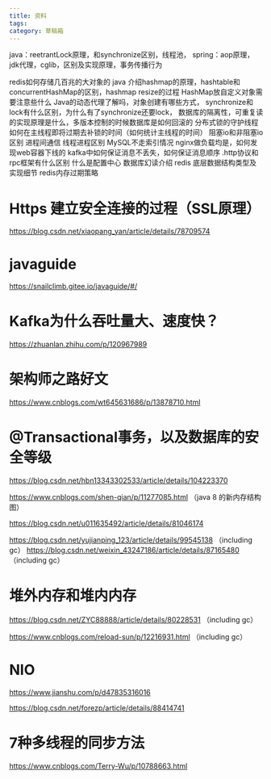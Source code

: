```yaml
---
title: 资料
tags:
category: 草稿箱
---
```



java：reetrantLock原理，和synchronize区别，线程池，
spring：aop原理，jdk代理，cglib，区别及实现原理，事务传播行为

redis如何存储几百兆的大对象的
java 介绍hashmap的原理，hashtable和concurrentHashMap的区别，hashmap resize的过程
HashMap放自定义对象需要注意些什么
Java的动态代理了解吗，对象创建有哪些方式， 
synchronize和lock有什么区别，为什么有了synchronize还要lock， 
数据库的隔离性，可重复读的实现原理是什么，多版本控制的时候数据库是如何回滚的 
分布式锁的守护线程如何在主线程即将过期去补锁的时间（如何统计主线程的时间）
阻塞io和非阻塞io区别 
进程间通信 线程进程区别
MySQL不走索引情况
nginx做负载均是，如何发现web容器下线的
kafka中如何保证消息不丢失，如何保证消息顺序
.http协议和rpc框架有什么区别
什么是配置中心
数据库幻读介绍
redis 底层数据结构类型及实现细节 redis内存过期策略


# Https 建立安全连接的过程（SSL原理）
https://blog.csdn.net/xiaopang_yan/article/details/78709574

# javaguide
https://snailclimb.gitee.io/javaguide/#/

# Kafka为什么吞吐量大、速度快？
https://zhuanlan.zhihu.com/p/120967989

# 架构师之路好文
https://www.cnblogs.com/wt645631686/p/13878710.html

# @Transactional事务，以及数据库的安全等级
https://blog.csdn.net/hbn13343302533/article/details/104223370


https://www.cnblogs.com/shen-qian/p/11277085.html
（java 8 的新内存结构图）

https://blog.csdn.net/u011635492/article/details/81046174

https://blog.csdn.net/yujianping_123/article/details/99545138
（including gc）
https://blog.csdn.net/weixin_43247186/article/details/87165480
（including gc）

# 堆外内存和堆内内存

https://blog.csdn.net/ZYC88888/article/details/80228531
（including gc）

https://www.cnblogs.com/reload-sun/p/12216931.html
（including gc）

# NIO

https://www.jianshu.com/p/d47835316016

https://blog.csdn.net/forezp/article/details/88414741

# 7种多线程的同步方法

https://www.cnblogs.com/Terry-Wu/p/10788663.html